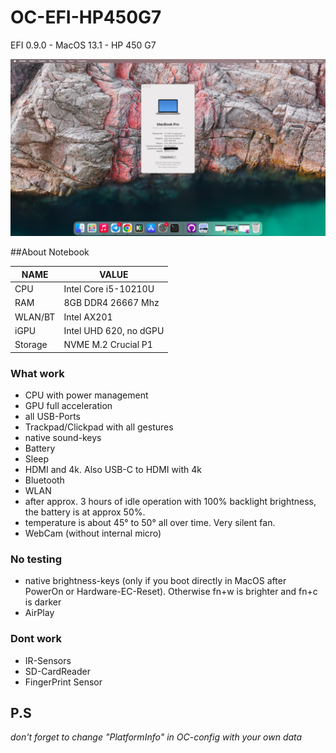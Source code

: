 # OC-EFI-HP450G7
 EFI 0.9.0 - MacOS 13.1 - HP 450 G7

![MacOS Ventura 13.1](background.png)

##About Notebook

| NAME |        VALUE           |
|-----|-------------------------|
| CPU | Intel Core i5-10210U    |
| RAM | 8GB DDR4 26667 Mhz      |
| WLAN/BT | Intel AX201         |
| iGPU | Intel UHD 620, no dGPU |
| Storage | NVME M.2 Crucial P1 |




### What work

- CPU with power management
- GPU full acceleration
- all USB-Ports
- Trackpad/Clickpad with all gestures
- native sound-keys
- Battery
- Sleep
- HDMI and 4k. Also USB-C to HDMI with 4k
- Bluetooth
- WLAN
- after approx. 3 hours of idle operation with 100% backlight brightness, the battery is at approx 50%.
- temperature is about 45° to 50° all over time. Very silent fan.
- WebCam (without internal micro)

### No testing

- native brightness-keys (only if you boot directly in MacOS after PowerOn or Hardware-EC-Reset). Otherwise fn+w is brighter and fn+c is darker
- AirPlay

### Dont work

- IR-Sensors
- SD-CardReader
- FingerPrint Sensor

## P.S

_don't forget to change "PlatformInfo" in OC-config with your own data_